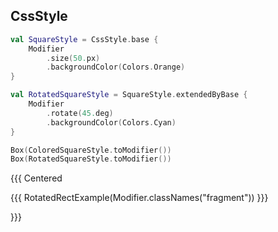 ## CssStyle

```kotlin 0|7|0 [style]
val SquareStyle = CssStyle.base {
    Modifier
        .size(50.px)
        .backgroundColor(Colors.Orange)
}

val RotatedSquareStyle = SquareStyle.extendedByBase {
    Modifier
        .rotate(45.deg)
        .backgroundColor(Colors.Cyan)
}
```

```kotlin <fragment>
Box(ColoredSquareStyle.toModifier())
Box(RotatedSquareStyle.toModifier())
```

{{{ Centered

{{{ RotatedRectExample(Modifier.classNames("fragment")) }}}

}}}
